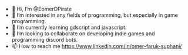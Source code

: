 - 👋 Hi, I’m @EomerDPirate
- 👀 I’m interested in any fields of programming, but especially in game programming.
- 🌱 I’m currently learning gdscript and javascript.
- 💞️ I’m looking to collaborate on developing indie games and programming discord bots.
- 📫 How to reach me https://www.linkedin.com/in/omer-faruk-suphani/

<!---
EomerDPirate/EomerDPirate is a ✨ special ✨ repository because its `README.md` (this file) appears on your GitHub profile.
You can click the Preview link to take a look at your changes.
--->
